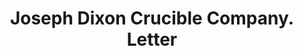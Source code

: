 ---
doi: 10.7916/D89C88G7
date_other: '1917'
date_other_textual: '1917'
form: correspondence
genre:
- Letters (correspondence)
name:
- Joseph Dixon Crucible Company
object_in_context_url: https://biggert.cul.columbia.edu/items/view/ave_biggert_00802
subject_hierarchical_geographic:
- Jersey City, New Jersey, United States
subject_name:
- Joseph Dixon Crucible Company
title: Joseph Dixon Crucible Company. Letter
sort_title: Joseph Dixon Crucible Company. Letter
call_number: ave_biggert_00802
coordinates:
- 40.714,-74.071
pid: ave_biggert_00802
identifiers: ave_biggert_00802
thumbnail: false
permalink: /biggert/ave_biggert_00802/
layout: iiif-image-page
---